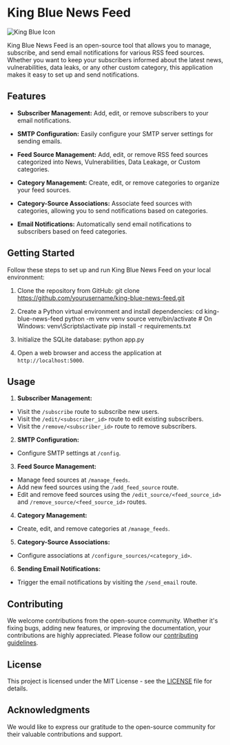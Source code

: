 # King Blue News Feed

![King Blue Icon](youricon.png)

King Blue News Feed is an open-source tool that allows you to manage, subscribe, and send email notifications for various RSS feed sources. Whether you want to keep your subscribers informed about the latest news, vulnerabilities, data leaks, or any other custom category, this application makes it easy to set up and send notifications.

## Features

- **Subscriber Management:** Add, edit, or remove subscribers to your email notifications.

- **SMTP Configuration:** Easily configure your SMTP server settings for sending emails.

- **Feed Source Management:** Add, edit, or remove RSS feed sources categorized into News, Vulnerabilities, Data Leakage, or Custom categories.

- **Category Management:** Create, edit, or remove categories to organize your feed sources.

- **Category-Source Associations:** Associate feed sources with categories, allowing you to send notifications based on categories.

- **Email Notifications:** Automatically send email notifications to subscribers based on feed categories.

## Getting Started

Follow these steps to set up and run King Blue News Feed on your local environment:

1. Clone the repository from GitHub:
git clone https://github.com/yourusername/king-blue-news-feed.git


2. Create a Python virtual environment and install dependencies:
cd king-blue-news-feed
python -m venv venv
source venv/bin/activate # On Windows: venv\Scripts\activate
pip install -r requirements.txt


3. Initialize the SQLite database:
python app.py


4. Open a web browser and access the application at `http://localhost:5000`.

## Usage

1. **Subscriber Management:**
- Visit the `/subscribe` route to subscribe new users.
- Visit the `/edit/<subscriber_id>` route to edit existing subscribers.
- Visit the `/remove/<subscriber_id>` route to remove subscribers.

2. **SMTP Configuration:**
- Configure SMTP settings at `/config`.

3. **Feed Source Management:**
- Manage feed sources at `/manage_feeds`.
- Add new feed sources using the `/add_feed_source` route.
- Edit and remove feed sources using the `/edit_source/<feed_source_id>` and `/remove_source/<feed_source_id>` routes.

4. **Category Management:**
- Create, edit, and remove categories at `/manage_feeds`.

5. **Category-Source Associations:**
- Configure associations at `/configure_sources/<category_id>`.

6. **Sending Email Notifications:**
- Trigger the email notifications by visiting the `/send_email` route.

## Contributing

We welcome contributions from the open-source community. Whether it's fixing bugs, adding new features, or improving the documentation, your contributions are highly appreciated. Please follow our [contributing guidelines](CONTRIBUTING.md).

## License

This project is licensed under the MIT License - see the [LICENSE](LICENSE) file for details.

## Acknowledgments

We would like to express our gratitude to the open-source community for their valuable contributions and support.

